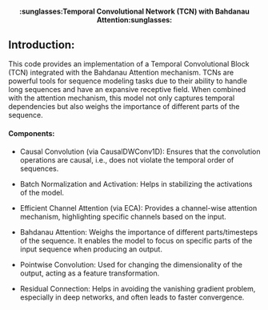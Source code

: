 <h4><center>:sunglasses:Temporal Convolutional Network (TCN) with Bahdanau Attention:sunglasses:</center></h4>

## Introduction:

This code provides an implementation of a Temporal Convolutional Block (TCN) integrated with the Bahdanau Attention mechanism. TCNs are powerful tools for sequence modeling tasks due to their ability to handle long sequences and have an expansive receptive field. When combined with the attention mechanism, this model not only captures temporal dependencies but also weighs the importance of different parts of the sequence.

#### Components:
* Causal Convolution (via CausalDWConv1D):
        Ensures that the convolution operations are causal, i.e., does not violate the temporal order of sequences.

* Batch Normalization and Activation:
        Helps in stabilizing the activations of the model.

* Efficient Channel Attention (via ECA):
        Provides a channel-wise attention mechanism, highlighting specific channels based on the input.

* Bahdanau Attention:
        Weighs the importance of different parts/timesteps of the sequence. It enables the model to focus on specific parts of the input sequence when producing an output.

* Pointwise Convolution:
        Used for changing the dimensionality of the output, acting as a feature transformation.

*  Residual Connection:
        Helps in avoiding the vanishing gradient problem, especially in deep networks, and often leads to faster convergence.
